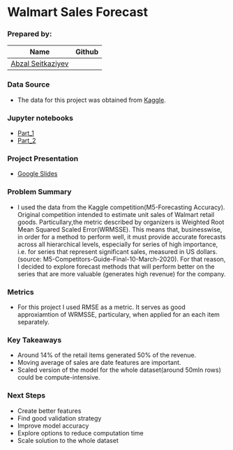 # Walmart Sales Forecast 

### Prepared by: 

|Name     |  Github   | 
|---------|-----------------|
|[Abzal Seitkaziyev](https://github.com/xs-abzal)


### Data Source
* The data for this project was obtained from [Kaggle](https://www.kaggle.com/c/m5-forecasting-accuracy/data). 

### Jupyter notebooks
*  [Part_1](https://github.com/xs-abzal/WM-Sales-Forecast/blob/master/project_4_part_1.ipynb)
*  [Part_2](https://github.com/xs-abzal/WM-Sales-Forecast/blob/master/project_4_part_2.ipynb)


### Project Presentation
* [Google Slides](https://docs.google.com/presentation/d/1I-_lNrihv-WcC2apumHdVU8K0CA6cHCGEjDlf1_lXig/edit?usp=sharing)


### Problem Summary
* I used the data from the Kaggle competition(M5-Forecasting Accuracy). Original competition intended to estimate unit sales of Walmart retail goods. Particullary,the metric described by organizers is Weighted Root Mean Squared Scaled Error(WRMSSE). This means that, businesswise, in order for a method to perform well, it must provide accurate forecasts across all hierarchical levels, especially for series of high importance, i.e. for series that represent significant sales, measured in US dollars. (source: M5-Competitors-Guide-Final-10-March-2020). For that reason, I decided to explore forecast methods that will perform better on the series that are more valuable (generates high revenue) for the company.


### Metrics
* For this project I used RMSE as a metric. It serves as good approxiamtion of WRMSSE, particulary, when applied for an each item separately.  


### Key Takeaways
* Around 14% of the retail items generated 50% of the revenue. 
* Moving average of sales are date features are important.
* Scaled version of the model for the whole dataset(around 50mln rows) could be compute-intensive.


### Next Steps
* Create better features
* Find good validation strategy
* Improve model accuracy
* Explore options to reduce computation time
* Scale solution to the whole dataset





 





